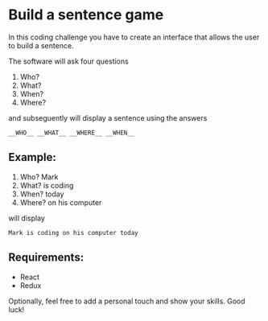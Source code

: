# Build a sentence game

In this coding challenge you have to create an interface that allows the user to
build a sentence.

The software will ask four questions
  1. Who?
  2. What?
  3. When?
  4. Where?

and subseguently will display a sentence using the answers

`__WHO__ __WHAT__ __WHERE__ __WHEN__` 

## Example:
  1. Who? Mark
  2. What? is coding
  3. When? today
  4. Where? on his computer

will display

`Mark is coding on his computer today`

## Requirements:
  - React
  - Redux

Optionally, feel free to add a personal touch and show your skills.
Good luck!